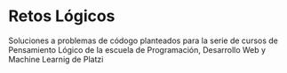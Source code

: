 # Retos Lógicos

Soluciones a problemas de códogo planteados para la serie de cursos de Pensamiento Lógico de la escuela de Programación, Desarrollo Web y Machine Learnig de Platzi
